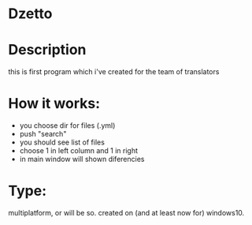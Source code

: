 # Dzetto

# Description
this is first program which i've created for the team of translators

# How it works:
- you choose dir for files (.yml)
- push "search"
- you should see list of files
- choose 1 in left column and 1 in right
- in main window will shown diferencies

# Type:
multiplatform, or will be so.
created on (and at least now for) windows10.
